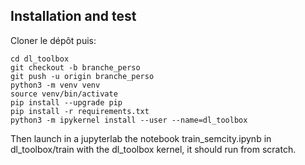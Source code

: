 ## Installation and test

Cloner le dépôt puis:

```
cd dl_toolbox
git checkout -b branche_perso
git push -u origin branche_perso
python3 -m venv venv
source venv/bin/activate
pip install --upgrade pip
pip install -r requirements.txt
python3 -m ipykernel install --user --name=dl_toolbox
```

Then launch in a jupyterlab the notebook train_semcity.ipynb in dl_toolbox/train with the dl_toolbox kernel, it should run from scratch.